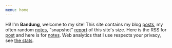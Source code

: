 ```yaml
---
menu: home
---
```

Hi! I'm **Bandung**, welcome to my site!
This site contains my blog [posts](/posts/), my often random [notes](/notes/), "snapshot" [report](/reports/) of this site's size.
Here is the RSS for [post](/index.xml) and here is for [notes](/notes/index.xml).
Web analytics that I use respects your privacy, see [the stats](https://stats.ybbond.dev/ "Link to stats.ybbond.dev").